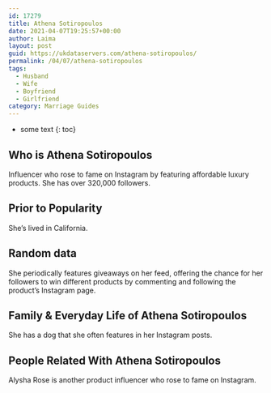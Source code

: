 ```yaml
---
id: 17279
title: Athena Sotiropoulos
date: 2021-04-07T19:25:57+00:00
author: Laima
layout: post
guid: https://ukdataservers.com/athena-sotiropoulos/
permalink: /04/07/athena-sotiropoulos
tags:
  - Husband
  - Wife
  - Boyfriend
  - Girlfriend
category: Marriage Guides
---
```


* some text
{: toc}


## Who is Athena Sotiropoulos
                  
                  
                  
Influencer who rose to fame on Instagram by featuring affordable luxury products. She has over 320,000 followers.
                  
              
            
              
            
                
                
                
## Prior to Popularity
                  
                  
                  
She&#8217;s lived in California. 
                  
              
            
              
            
                
                
                
## Random data
                  
                  
                  
She periodically features giveaways on her feed, offering the chance for her followers to win different products by commenting and following the product&#8217;s Instagram page. 
                  
              
            
              
            
                
                
                
## Family & Everyday Life of Athena Sotiropoulos
                  
                  
                  
She has a dog that she often features in her Instagram posts. 
                  
              
            
              
            
                
                
                
## People Related With Athena Sotiropoulos
                  
                  
                  
Alysha Rose is another product influencer who rose to fame on Instagram. 
                  
              
            
              
            
                
              
            
              
              
            
            
              
            
          
          
          